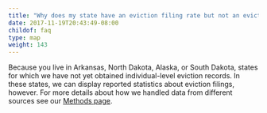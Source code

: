 ```yaml
---
title: "Why does my state have an eviction filing rate but not an eviction rate?"
date: 2017-11-19T20:43:49-08:00
childof: faq
type: map
weight: 143
---
```

Because you live in Arkansas, North Dakota, Alaska, or South Dakota, states for which we have not yet obtained individual-level eviction records. In these states, we can display reported statistics about eviction filings, however. For more details about how we handled data from different sources see our <a href="/methods">Methods page</a>.
